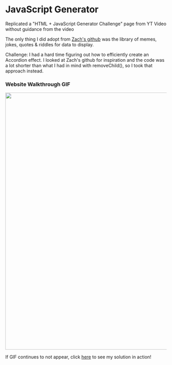 # JavaScript Generator

Replicated a "HTML + JavaScript Generator Challenge" page from YT Video without guidance from the video

The only thing I did adopt from [Zach's github](https://github.com/zachgoll/fullstack-roadmap-series/blob/main/code-challenges/lesson-7/solution/script.js) was the library of memes, jokes, quotes & riddles for data to display.

Challenge: I had a hard time figuring out how to efficiently create an Accordion effect. I looked at Zach's github for inspiration and the code was a lot shorter than what I had in mind with removeChild(), so I took that approach instead.

### Website Walkthrough GIF
<img src="http://g.recordit.co/alJPtBxzeb.gif" width="800px"><br>

If GIF continues to not appear, click [here](http://g.recordit.co/3HitOm905e.gif) to see my solution in action!